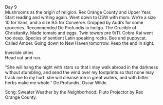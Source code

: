 Day 9  
Mushrooms as the origin of religion. Rex Orange County and Upper Year. Start reading and writing again. Went down to DSW with mom. We’re a size 10 for Vans, and a size 9.5 for Converse. Dropped by Audi’s for some groceries. Recommended De Profundis to Indigo. The Crucible of Christianity. Made tomato and eggs. Twin towers pre 9/11. Cobra Kai went too deep. Species of sentient Latin speaking rocks. Bee and puppycat. Called Amber. Going down to New Haven tomorrow. Keep the end in sight.

Invisible cities  
Head out and run.

“She will hang the night with stars so that I may walk abroad in the darkness without stumbling, and send the wind over my footprints so that none may track me to my hurt: she will cleanse me in great waters, and with bitter herbs make me whole.” De Profundis, Oscar Wilde.

Song: Sweater Weather by the Neighborhood. Pluto Projector by Rex Orange County.
